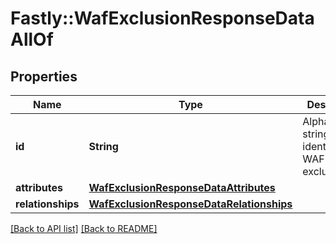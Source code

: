 # Fastly::WafExclusionResponseDataAllOf

## Properties

| Name | Type | Description | Notes |
| ---- | ---- | ----------- | ----- |
| **id** | **String** | Alphanumeric string identifying a WAF exclusion. | [optional][readonly] |
| **attributes** | [**WafExclusionResponseDataAttributes**](WafExclusionResponseDataAttributes.md) |  | [optional] |
| **relationships** | [**WafExclusionResponseDataRelationships**](WafExclusionResponseDataRelationships.md) |  | [optional] |

[[Back to API list]](../../README.md#endpoints) [[Back to README]](../../README.md)

